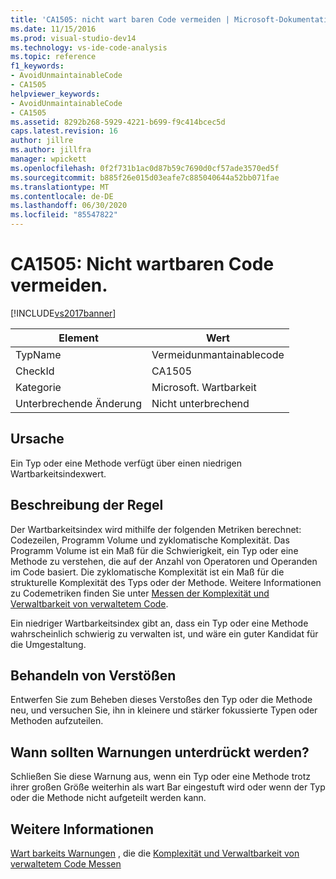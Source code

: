 ```yaml
---
title: 'CA1505: nicht wart baren Code vermeiden | Microsoft-Dokumentation'
ms.date: 11/15/2016
ms.prod: visual-studio-dev14
ms.technology: vs-ide-code-analysis
ms.topic: reference
f1_keywords:
- AvoidUnmaintainableCode
- CA1505
helpviewer_keywords:
- AvoidUnmaintainableCode
- CA1505
ms.assetid: 8292b268-5929-4221-b699-f9c414bcec5d
caps.latest.revision: 16
author: jillre
ms.author: jillfra
manager: wpickett
ms.openlocfilehash: 0f2f731b1ac0d87b59c7690d0cf57ade3570ed5f
ms.sourcegitcommit: b885f26e015d03eafe7c885040644a52bb071fae
ms.translationtype: MT
ms.contentlocale: de-DE
ms.lasthandoff: 06/30/2020
ms.locfileid: "85547822"
---
```

# <a name="ca1505-avoid-unmaintainable-code"></a>CA1505: Nicht wartbaren Code vermeiden.
[!INCLUDE[vs2017banner](../includes/vs2017banner.md)]

|Element|Wert|
|-|-|
|TypName|Vermeidunmantainablecode|
|CheckId|CA1505|
|Kategorie|Microsoft. Wartbarkeit|
|Unterbrechende Änderung|Nicht unterbrechend|

## <a name="cause"></a>Ursache
 Ein Typ oder eine Methode verfügt über einen niedrigen Wartbarkeitsindexwert.

## <a name="rule-description"></a>Beschreibung der Regel
 Der Wartbarkeitsindex wird mithilfe der folgenden Metriken berechnet: Codezeilen, Programm Volume und zyklomatische Komplexität. Das Programm Volume ist ein Maß für die Schwierigkeit, ein Typ oder eine Methode zu verstehen, die auf der Anzahl von Operatoren und Operanden im Code basiert. Die zyklomatische Komplexität ist ein Maß für die strukturelle Komplexität des Typs oder der Methode. Weitere Informationen zu Codemetriken finden Sie unter [Messen der Komplexität und Verwaltbarkeit von verwaltetem Code](../code-quality/measuring-complexity-and-maintainability-of-managed-code.md).

 Ein niedriger Wartbarkeitsindex gibt an, dass ein Typ oder eine Methode wahrscheinlich schwierig zu verwalten ist, und wäre ein guter Kandidat für die Umgestaltung.

## <a name="how-to-fix-violations"></a>Behandeln von Verstößen
 Entwerfen Sie zum Beheben dieses Verstoßes den Typ oder die Methode neu, und versuchen Sie, ihn in kleinere und stärker fokussierte Typen oder Methoden aufzuteilen.

## <a name="when-to-suppress-warnings"></a>Wann sollten Warnungen unterdrückt werden?
 Schließen Sie diese Warnung aus, wenn ein Typ oder eine Methode trotz ihrer großen Größe weiterhin als wart Bar eingestuft wird oder wenn der Typ oder die Methode nicht aufgeteilt werden kann.

## <a name="see-also"></a>Weitere Informationen
 [Wart barkeits Warnungen](../code-quality/maintainability-warnings.md) , die die [Komplexität und Verwaltbarkeit von verwaltetem Code Messen](../code-quality/measuring-complexity-and-maintainability-of-managed-code.md)
